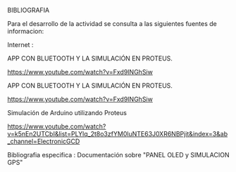 BIBLIOGRAFIA

Para el desarrollo de la actividad se consulta a las siguientes fuentes de informacion:

Internet :

APP CON BLUETOOTH Y LA SIMULACIÓN EN  PROTEUS.

https://www.youtube.com/watch?v=Fxd9INGhSiw

APP CON BLUETOOTH Y LA SIMULACIÓN EN  PROTEUS.

https://www.youtube.com/watch?v=Fxd9INGhSiw

Simulación de Arduino utilizando Proteus

https://www.youtube.com/watch?v=k5nEn2UTCbI&list=PLYlq_2t8o3zfYM0luNTE63J0XR6NBPjit&index=3&ab_channel=ElectronicGCD
 
 
Bibliografia especifica : Documentación sobre "PANEL OLED y SIMULACION GPS"




